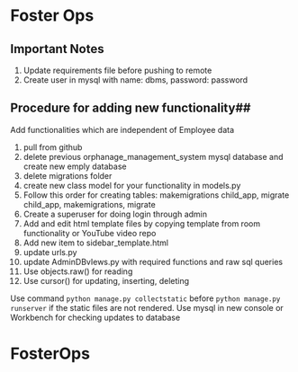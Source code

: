 # Foster Ops


## Important Notes ##
1. Update requirements file before pushing to remote
2. Create user in mysql with name: dbms, password: password

## Procedure for adding new functionality##
Add functionalities which are independent of Employee data
1. pull from github
2. delete previous orphanage_management_system mysql database and create new emply database
3. delete migrations folder
4. create new class model for your functionality in models.py
5. Follow this order for creating tables: makemigrations child_app, migrate child_app, makemigrations, migrate
6. Create a superuser for doing login through admin
7. Add and edit html template files by copying template from room functionality or YouTube video repo
8. Add new item to sidebar_template.html
9. update urls.py
10. update AdminDBvIews.py with required functions and raw sql queries
11. Use objects.raw() for reading
12. Use cursor() for updating, inserting, deleting

Use command `python manage.py collectstatic` before `python manage.py runserver` if the static files are not rendered.
Use mysql in new console or Workbench for checking updates to database
# FosterOps
